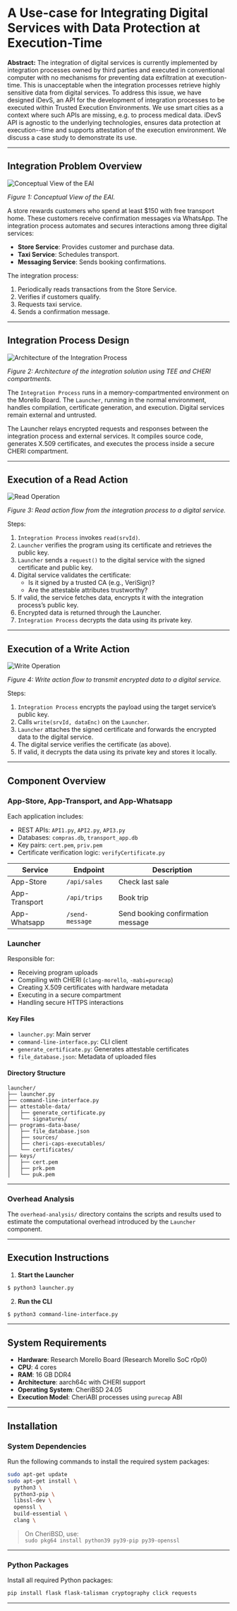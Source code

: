 # A Use-case for Integrating Digital Services with Data Protection at Execution-Time

**Abstract:** The integration of digital services is currently implemented by integration processes owned by third parties and executed in conventional computer with no mechanisms for preventing data exfiltration at execution-time. This is unacceptable when the integration processes retrieve highly sensitive data from digital services. To address this issue, we have designed iDevS, an API for the development of integration processes to be executed  within Trusted Execution Environments. We use smart cities as a context where such APIs are missing, e.g. to process medical data. iDevS API is agnostic to the underlying technologies, ensures data protection at execution--time and supports attestation of the execution environment. We discuss a case study to demonstrate its use.

---

## Integration Problem Overview

![Conceptual View of the EAI](./figs/EAI-2.png)

*Figure 1: Conceptual View of the EAI.*

A store rewards customers who spend at least \$150 with free transport home. These customers receive confirmation messages via WhatsApp. The integration process automates and secures interactions among three digital services:

- **Store Service**: Provides customer and purchase data.
- **Taxi Service**: Schedules transport.
- **Messaging Service**: Sends booking confirmations.

The integration process:
1. Periodically reads transactions from the Store Service.
2. Verifies if customers qualify.
3. Requests taxi service.
4. Sends a confirmation message.

---

## Integration Process Design

![Architecture of the Integration Process](./figs/case-study.png)

*Figure 2: Architecture of the integration solution using TEE and CHERI compartments.*

The `Integration Process` runs in a memory-compartmented environment on the Morello Board. The `Launcher`, running in the normal environment, handles compilation, certificate generation, and execution. Digital services remain external and untrusted.

The Launcher relays encrypted requests and responses between the integration process and external services. It compiles source code, generates X.509 certificates, and executes the process inside a secure CHERI compartment.

---

## Execution of a Read Action

![Read Operation](./figs/read.png)

*Figure 3: Read action flow from the integration process to a digital service.*

Steps:
1. `Integration Process` invokes `read(srvId)`.
2. `Launcher` verifies the program using its certificate and retrieves the public key.
3. `Launcher` sends a `request()` to the digital service with the signed certificate and public key.
4. Digital service validates the certificate:
   - Is it signed by a trusted CA (e.g., VeriSign)?
   - Are the attestable attributes trustworthy?
5. If valid, the service fetches data, encrypts it with the integration process’s public key.
6. Encrypted data is returned through the Launcher.
7. `Integration Process` decrypts the data using its private key.

---

## Execution of a Write Action

![Write Operation](./figs/write.png)

*Figure 4: Write action flow to transmit encrypted data to a digital service.*

Steps:
1. `Integration Process` encrypts the payload using the target service’s public key.
2. Calls `write(srvId, dataEnc)` on the `Launcher`.
3. `Launcher` attaches the signed certificate and forwards the encrypted data to the digital service.
4. The digital service verifies the certificate (as above).
5. If valid, it decrypts the data using its private key and stores it locally.

---

## Component Overview

### App-Store, App-Transport, and App-Whatsapp

Each application includes:
- REST APIs: `API1.py`, `API2.py`, `API3.py`
- Databases: `compras.db`, `transport_app.db`
- Key pairs: `cert.pem`, `priv.pem`
- Certificate verification logic: `verifyCertificate.py`

| Service         | Endpoint        | Description                        |
|----------------|-----------------|------------------------------------|
| App-Store      | `/api/sales`    | Check last sale                    |
| App-Transport  | `/api/trips`    | Book trip                          |
| App-Whatsapp   | `/send-message` | Send booking confirmation message  |

### Launcher

Responsible for:
- Receiving program uploads
- Compiling with CHERI (`clang-morello`, `-mabi=purecap`)
- Creating X.509 certificates with hardware metadata
- Executing in a secure compartment
- Handling secure HTTPS interactions


#### Key Files
- `launcher.py`: Main server
- `command-line-interface.py`: CLI client
- `generate_certificate.py`: Generates attestable certificates
- `file_database.json`: Metadata of uploaded files

#### Directory Structure
```plaintext
launcher/
├── launcher.py
├── command-line-interface.py
├── attestable-data/
│   ├── generate_certificate.py
│   └── signatures/
├── programs-data-base/
│   ├── file_database.json
│   ├── sources/
│   ├── cheri-caps-executables/
│   └── certificates/
├── keys/
│   ├── cert.pem
│   ├── prk.pem
│   └── puk.pem
```

---

### Overhead Analysis

The `overhead-analysis/` directory contains the scripts and results used to estimate the computational overhead introduced by the `Launcher` component. 

---

## Execution Instructions

1. **Start the Launcher**
```bash
$ python3 launcher.py
```

2. **Run the CLI**
```bash
$ python3 command-line-interface.py
```

---

## System Requirements

- **Hardware**: Research Morello Board (Research Morello SoC r0p0)
- **CPU**: 4 cores
- **RAM**: 16 GB DDR4
- **Architecture**: aarch64c with CHERI support
- **Operating System**: CheriBSD 24.05 
- **Execution Model**: CheriABI processes using `purecap` ABI

---

## Installation

### System Dependencies

Run the following commands to install the required system packages:

```bash
sudo apt-get update
sudo apt-get install \
  python3 \
  python3-pip \  
  libssl-dev \
  openssl \
  build-essential \
  clang \  
```

> On CheriBSD, use:  
> `sudo pkg64 install python39 py39-pip py39-openssl`

---

### Python Packages

Install all required Python packages:

```bash
pip install flask flask-talisman cryptography click requests
```

---
